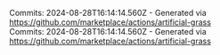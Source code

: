 Commits: 2024-08-28T16:14:14.560Z - Generated via https://github.com/marketplace/actions/artificial-grass
<br>
Commits: 2024-08-28T16:14:14.560Z - Generated via https://github.com/marketplace/actions/artificial-grass
<br>
